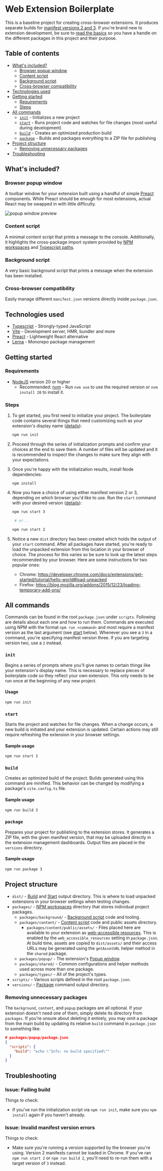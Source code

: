 # Web Extension Boilerplate

This is a baseline project for creating cross-browser extensions. It produces
separate builds for
[manifest versions 2 and 3](https://developer.mozilla.org/en-US/docs/Mozilla/Add-ons/WebExtensions/manifest.json).
If you're brand new to extension development, be sure to
[read the basics](https://developer.mozilla.org/en-US/docs/Mozilla/Add-ons/WebExtensions)
so you have a handle on the different packages in this project and their
purpose.

## Table of contents

- [What's included?](#whats-included)
  - [Browser popup window](#browser-popup-window)
  - [Content script](#content-script)
  - [Background script](#background-script)
  - [Cross-browser compatibility](#cross-browser-compatibility)
- [Technologies used](#technologies-used)
- [Getting started](#getting-started)
  - [Requirements](#requirements)
  - [Steps](#steps)
- [All commands](#all-commands)
  - [`init`](#init) - Initializes a new project
  - [`start`](#start) - Runs project code and watches for file changes (most
    useful during development)
  - [`build`](#build) - Creates an optimized production build
  - [`package`](#package) - Builds and packages everything to a ZIP file for
    publishing
- [Project structure](#project-structure)
  - [Removing unnecessary packages](#removing-unnecessary-packages)
- [Troubleshooting](#troubleshooting)

## What's included?

### Browser popup window

A toolbar window for your extension built using a handful of simple
[Preact](https://preactjs.com/) components. While Preact should be enough for
most extensions, actual React may be swapped in with little difficulty.

![popup window preview](https://i.imgur.com/3XSvaX4.png)

### Content script

A minimal content script that prints a message to the console. Additionally, it
highlights the cross-package import system provided by
[NPM workspaces](https://docs.npmjs.com/cli/v10/using-npm/workspaces) and
[Typescript paths](https://www.typescriptlang.org/tsconfig/#paths).

### Background script

A very basic background script that prints a message when the extension has been
installed.

### Cross-browser compatibility

Easily manage different `manifest.json` versions directly inside `package.json`.

## Technologies used

- [Typescript](https://www.typescriptlang.org/) - Strongly-typed JavaScript
- [Vite](https://vitejs.dev/) - Development server, HMR, bundler and more
- [Preact](https://preactjs.com/) - Lightweight React alternative
- [Lerna](https://lerna.js.org/) - Monorepo package management

## Getting started

### Requirements

- [NodeJS](https://nodejs.org/) version 20 or higher
  - Recommended: [nvm](https://github.com/nvm-sh/nvm) - Run `nvm use` to use the
    required version or `nvm install 20` to install it.

### Steps

1.  To get started, you first need to initialize your project. The boilerplate
    code contains several things that need customizing such as your extension's
    display name ([details](#init)):
    ```sh
    npm run init
    ```
1.  Proceed through the series of initialization prompts and confirm your
    choices at the end to save them. A number of files will be updated and it is
    recommended to inspect the changes to make sure they align with your
    expectations.
1.  Once you're happy with the initialization results, install Node
    dependencies:
    ```
    npm install
    ```
1.  Now you have a choice of using either manifest version 2 or 3, depending on
    which browser you'd like to use. Run the `start` command with your desired
    version ([details](#start)):

    ```sh
    npm run start 3

     # or...

    npm run start 2
    ```

1.  Notice a new `dist` directory has been created which holds the output of
    your `start` command. After all packages have started, you're ready to load
    the unpacked extension from this location in your browser of choice. The
    process for this varies so be sure to look up the latest steps recommended
    by your browser. Here are some instructions for two popular ones:
    - Chrome:
      https://developer.chrome.com/docs/extensions/get-started/tutorial/hello-world#load-unpacked
    - Firefox:
      https://blog.mozilla.org/addons/2015/12/23/loading-temporary-add-ons/

## All commands

Commands can be found in the root `package.json` under `scripts`. Following are
details about each one and how to run them. Commands are executed using NPM with
the format `npm run <command>` and most require a manifest version as the last
argument (see [start](#start) below). Whenever you see a `3` in a command,
you're specifying manifest version three. If you are targeting version two, use
a `2` instead.

### `init`

Begins a series of prompts where you'll give names to certain things like your
extension's display name. This is necessary to replace pieces of boilerplate
code so they reflect your own extension. This only needs to be run once at the
beginning of any new project.

#### Usage

```sh
npm run init
```

### `start`

Starts the project and watches for file changes. When a change occurs, a new
build is initiated and your extension is updated. Certain actions may still
require refreshing the extension in your browser settings.

#### Sample usage

```sh
npm run start 3
```

### `build`

Creates an optimized build of the project. Builds generated using this command
are minified. This behavior can be changed by modifying a package's
`vite.config.ts` file.

#### Sample usage

```sh
npm run build 3
```

### `package`

Prepares your project for publishing to the extension stores. It generates a ZIP
file, with the given manifest version, that may be uploaded directly in the
extension management dashboards. Output files are placed in the `versions`
directory.

#### Sample usage

```sh
npm run package 3
```

## Project structure

- `dist/` - [Build](#build) and [Start](#start) output directory. This is where
  to load unpacked extensions in your browser settings when testing changes.
- `packages/` -
  [NPM workspaces](https://docs.npmjs.com/cli/v10/using-npm/workspaces)
  directory that stores individual project packages.
  - `packages/background/` -
    [Background script](https://developer.mozilla.org/en-US/docs/Mozilla/Add-ons/WebExtensions/Background_scripts)
    code and tooling.
  - `packages/content/` -
    [Content script](https://developer.mozilla.org/en-US/docs/Mozilla/Add-ons/WebExtensions/Content_scripts)
    code and public assets directory.
    - `packages/content/public/assets/` - Files placed here are available to
      your extension as
      [web-accessible resources](https://developer.mozilla.org/en-US/docs/Mozilla/Add-ons/WebExtensions/manifest.json/web_accessible_resources).
      This is enabled by the `web_accessible_resources` setting in
      `package.json`. At build time, assets are copied to `dist/assets/` and
      their access URLs may be generated using the `getAssetURL` helper method
      in the `shared` package.
  - `packages/popup/` - The extension's
    [Popup window](https://developer.mozilla.org/en-US/docs/Mozilla/Add-ons/WebExtensions/user_interface/Popups).
  - `packages/shared/` - Common configurations and helper methods used across
    more than one package.
  - `packages/types/` - All of the project's types.
- `scripts/` - Various scripts defined in the root `package.json`.
- `versions/` - [Package](#package) command output directory.

### Removing unnecessary packages

The `background`, `content`, and `popup` packages are all optional. If your
extension doesn't need one of them, simply delete its directory from `packages`.
If you're unsure about deleting it entirely, you may omit a package from the
main build by updating its relative `build` command in `package.json` to
something like:

```json
# packages/popup/package.json
{
  "scripts": {
    "build": "echo \"Info: no build specified\""
  }
}
```

## Troubleshooting

### Issue: Failing build

Things to check:

- If you've run the initialization script via `npm run init`, make sure you
  `npm install` again if you haven't already.

### Issue: Invalid manifest version errors

Things to check:

- Make sure you're running a version supported by the browser you're using.
  Version 2 manifests cannot be loaded in Chrome. If you've ran
  `npm run start 2` or `npm run build 2`, you'll need to re-run them with a
  target version of `3` instead.
